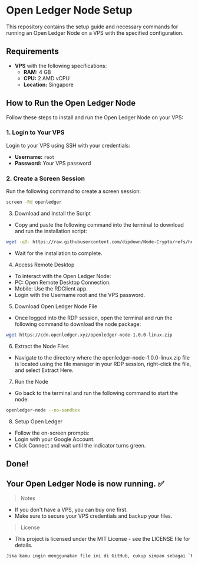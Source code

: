 # Open Ledger Node Setup

This repository contains the setup guide and necessary commands for running an Open Ledger Node on a VPS with the specified configuration.

## Requirements

- **VPS** with the following specifications:
  - **RAM:** 4 GB
  - **CPU:** 2 AMD vCPU
  - **Location:** Singapore

## How to Run the Open Ledger Node

Follow these steps to install and run the Open Ledger Node on your VPS:

### 1. **Login to Your VPS**
Login to your VPS using SSH with your credentials:
- **Username:** `root`
- **Password:** Your VPS password

### 2. **Create a Screen Session**
Run the following command to create a screen session:
```bash
screen -Rd openledger
```
3. Download and Install the Script
- Copy and paste the following command into the terminal to download and run the installation script:
```bash
wget -qO- https://raw.githubusercontent.com/dipdown/Node-Crypto/refs/heads/main/OpenLedger/open-ledger.sh | bash
```
- Wait for the installation to complete.

4. Access Remote Desktop
- To interact with the Open Ledger Node:
- PC: Open Remote Desktop Connection.
- Mobile: Use the RDClient app.
- Login with the Username root and the VPS password.

5. Download Open Ledger Node File
- Once logged into the RDP session, open the terminal and run the following command to download the node package:
```bash
wget https://cdn.openledger.xyz/openledger-node-1.0.0-linux.zip
```

6. Extract the Node Files
- Navigate to the directory where the openledger-node-1.0.0-linux.zip file is located using the file manager in your RDP session, right-click the file, and select Extract Here.

7. Run the Node
- Go back to the terminal and run the following command to start the node:
```bash
openledger-node --no-sandbox
```

8. Setup Open Ledger
- Follow the on-screen prompts:
- Login with your Google Account.
- Click Connect and wait until the indicator turns green.

## Done!
## Your Open Ledger Node is now running. ✅

> Notes
- If you don't have a VPS, you can buy one first.
- Make sure to secure your VPS credentials and backup your files.

> License
- This project is licensed under the MIT License - see the LICENSE file for details.
```bash
Jika kamu ingin menggunakan file ini di GitHub, cukup simpan sebagai `README.md` di repositorimu dan push ke GitHub. Jika ada perubahan atau tambahan yang ingin kamu buat, beri tahu saya!
```
